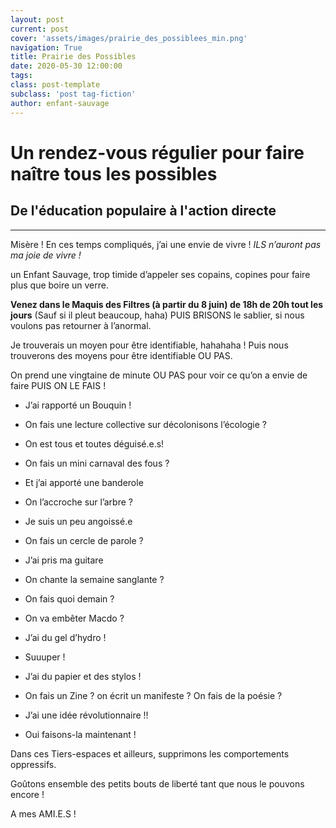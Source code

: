```yaml
---
layout: post
current: post
cover: 'assets/images/prairie_des_possiblees_min.png'
navigation: True
title: Prairie des Possibles
date: 2020-05-30 12:00:00
tags:
class: post-template
subclass: 'post tag-fiction'
author: enfant-sauvage
---
```


# Un rendez-vous régulier pour faire naître tous les possibles
## De l'éducation populaire à l'action directe

---

Misère ! En ces temps compliqués, j’ai une envie de vivre ! *ILS n’auront pas ma joie de vivre !*

un Enfant Sauvage, trop timide d’appeler ses copains, copines pour faire plus que boire un verre. 

**Venez dans le Maquis des Filtres (à partir du 8 juin) de 18h de 20h tout les jours** (Sauf si il pleut beaucoup, haha) PUIS BRISONS le sablier, si nous voulons pas retourner à l’anormal.

Je trouverais un moyen pour être identifiable, hahahaha ! 
Puis nous trouverons des moyens pour être identifiable OU PAS. 

On prend une vingtaine de minute OU PAS pour voir ce qu’on a envie de faire PUIS ON LE FAIS !

- J’ai rapporté un Bouquin !
- On fais une lecture collective sur décolonisons l’écologie ? 

- On est tous et toutes déguisé.e.s!
- On fais un mini carnaval des fous ?

- Et j’ai apporté une banderole
- On l’accroche sur l’arbre ?

- Je suis un peu angoissé.e
- On fais un cercle de parole ?

- J’ai pris ma guitare
- On chante la semaine sanglante ?

- On fais quoi demain ?
- On va embêter Macdo ?

- J’ai du gel d’hydro !
- Suuuper !

- J’ai du papier et des stylos !
- On fais un Zine ? on écrit un manifeste ? On fais de la poésie ?

- J’ai une idée révolutionnaire !!
- Oui faisons-la maintenant !

Dans ces Tiers-espaces et ailleurs, supprimons les comportements oppressifs.

Goûtons ensemble des petits bouts de liberté tant que nous le pouvons encore !

A mes AMI.E.S !
